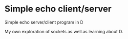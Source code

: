 # Simple echo client/server
Simple echo server/client program in D

My own exploration of sockets as well as learning about D.

